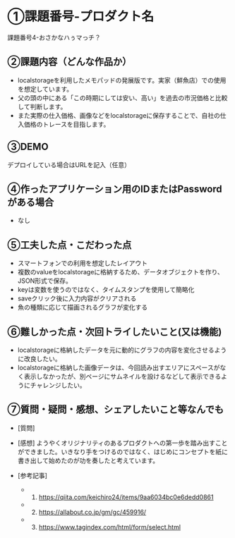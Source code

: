# ①課題番号-プロダクト名

課題番号4-おさかなハぅマっチ？

## ②課題内容（どんな作品か）

- localstorageを利用したメモパッドの発展版です。実家（鮮魚店）での使用を想定しています。
- 父の頭の中にある「この時期にしては安い、高い」を過去の市況価格と比較して判断します。
- また実際の仕入価格、画像などをlocalstorageに保存することで、自社の仕入価格のトレースを目指します。

## ③DEMO

デプロイしている場合はURLを記入（任意）

## ④作ったアプリケーション用のIDまたはPasswordがある場合

- なし

## ⑤工夫した点・こだわった点

- スマートフォンでの利用を想定したレイアウト
- 複数のvalueをlocalstorageに格納するため、データオブジェクトを作り、JSON形式で保存。
- keyは変数を使うのではなく、タイムスタンプを使用して簡略化
- saveクリック後に入力内容がクリアされる
- 魚の種類に応じて描画されるグラフが変化する

## ⑥難しかった点・次回トライしたいこと(又は機能)
- localstorageに格納したデータを元に動的にグラフの内容を変化させるように改良したい。
- localstorageに格納した画像データは、今回読み出すエリアにスペースがなく表示しなかったが、別ページにサムネイルを設けるなどして表示できるようにチャレンジしたい。

## ⑦質問・疑問・感想、シェアしたいこと等なんでも

- [質問]


- [感想]
ようやくオリジナリティのあるプロダクトへの第一歩を踏み出すことができました。いきなり手をつけるのではなく、はじめにコンセプトを紙に書き出して始めたのが功を奏したと考えています。

- [参考記事]
  - 1. https://qiita.com/keichiro24/items/9aa6034bc0e6dedd0861
  - 2. https://allabout.co.jp/gm/gc/459916/
  - 3. https://www.tagindex.com/html/form/select.html
